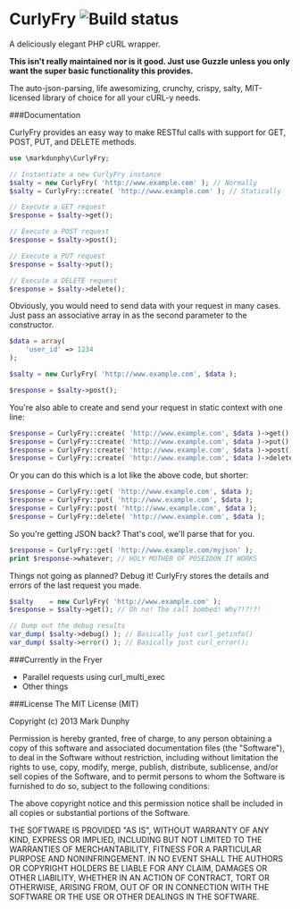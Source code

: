 CurlyFry ![Build status](https://travis-ci.org/markdunphy/curly-fry.svg)
==========

A deliciously elegant PHP cURL wrapper.

**This isn't really maintained nor is it good. Just use Guzzle unless you only want the super basic functionality this provides.**

The auto-json-parsing, life awesomizing, crunchy, crispy, salty, MIT-licensed library of choice for all your cURL-y needs.

###Documentation

CurlyFry provides an easy way to make RESTful calls with support for GET, POST, PUT, and DELETE methods.
```php
use \markdunphy\CurlyFry;

// Instantiate a new CurlyFry instance
$salty = new CurlyFry( 'http://www.example.com' ); // Normally
$salty = CurlyFry::create( 'http://www.example.com' ); // Statically

// Execute a GET request
$response = $salty->get();

// Execute a POST request
$response = $salty->post();

// Execute a PUT request
$response = $salty->put();

// Execute a DELETE request
$response = $salty->delete();
```

Obviously, you would need to send data with your request in many cases. Just pass an associative array in as the second parameter to the constructor.
```php
$data = array(
	'user_id' => 1234
);

$salty = new CurlyFry( 'http://www.example.com', $data );

$response = $salty->post();
```

You're also able to create and send your request in static context with one line:
```php
$response = CurlyFry::create( 'http://www.example.com', $data )->get();
$response = CurlyFry::create( 'http://www.example.com', $data )->put();
$response = CurlyFry::create( 'http://www.example.com', $data )->post();
$response = CurlyFry::create( 'http://www.example.com', $data )->delete();
```
Or you can do this which is a lot like the above code, but shorter:
```php
$response = CurlyFry::get( 'http://www.example.com', $data );
$response = CurlyFry::put( 'http://www.example.com', $data );
$response = CurlyFry::post( 'http://www.example.com', $data );
$response = CurlyFry::delete( 'http://www.example.com', $data );
```
So you're getting JSON back? That's cool, we'll parse that for you.
```php
$response = CurlyFry::get( 'http://www.example.com/myjson' );
print $response->whatever; // HOLY MOTHER OF POSEIDON IT WORKS
```
Things not going as planned?  Debug it! CurlyFry stores the details and errors of the last request you made.
```php
$salty    = new CurlyFry( 'http://www.example.com' );
$response = $salty->get(); // Oh no! The call bombed! Why?!?!?!

// Dump out the debug results
var_dump( $salty->debug() ); // Basically just curl_getinfo()
var_dump( $salty->error() ); // Basically just curl_error();
```


###Currently in the Fryer
* Parallel requests using curl_multi_exec
* Other things

###License
The MIT License (MIT)

Copyright (c) 2013 Mark Dunphy

Permission is hereby granted, free of charge, to any person obtaining a copy
of this software and associated documentation files (the "Software"), to deal
in the Software without restriction, including without limitation the rights
to use, copy, modify, merge, publish, distribute, sublicense, and/or sell
copies of the Software, and to permit persons to whom the Software is
furnished to do so, subject to the following conditions:

The above copyright notice and this permission notice shall be included in
all copies or substantial portions of the Software.

THE SOFTWARE IS PROVIDED "AS IS", WITHOUT WARRANTY OF ANY KIND, EXPRESS OR
IMPLIED, INCLUDING BUT NOT LIMITED TO THE WARRANTIES OF MERCHANTABILITY,
FITNESS FOR A PARTICULAR PURPOSE AND NONINFRINGEMENT. IN NO EVENT SHALL THE
AUTHORS OR COPYRIGHT HOLDERS BE LIABLE FOR ANY CLAIM, DAMAGES OR OTHER
LIABILITY, WHETHER IN AN ACTION OF CONTRACT, TORT OR OTHERWISE, ARISING FROM,
OUT OF OR IN CONNECTION WITH THE SOFTWARE OR THE USE OR OTHER DEALINGS IN
THE SOFTWARE.


